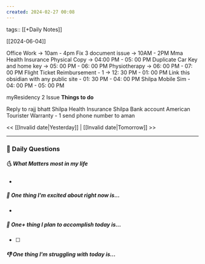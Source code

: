 ```yaml
---
created: 2024-02-27 00:08
---
```

tags:: [[+Daily Notes]]

[[2024-06-04]]

Office Work -> 10am - 4pm
Fix 3 document issue -> 10AM - 2PM
Mma Health Insurance Physical Copy -> 04:00 PM - 05: 00 PM
Duplicate Car Key and home key -> 05: 00 PM -  06: 00 PM
Physiotherapy -> 06: 00 PM - 07: 00 PM
Flight Ticket Reimbursement - 1 -> 12: 30 PM - 01: 00 PM
Link this obsidian with any public site - 01: 30 PM - 04: 00 PM
Shilpa Mobile Sim - 04: 00 PM - 05: 00 PM


myResidency 2 Issue 
**Things to do**

Reply to rajj bhatt
Shilpa Health Insurance
Shilpa Bank account
American Tourister Warranty - 1
send phone number to aman

<< [[Invalid date|Yesterday]] | [[Invalid date|Tomorrow]] >>

---
### 📅 Daily Questions
##### 🌜 What Matters most in my life
- 

##### 🙌 One thing I'm excited about right now is...
- 

##### 🚀 One+ thing I plan to accomplish today is...
- [ ] 

##### 👎 One thing I'm struggling with today is...
